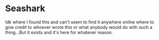 # Seashark
Idk where I found this and can't seem to find it anywhere online where to give credit to whoever wrote this or what anybody would do with such a thing...But it exists and it's here for whatever reason.
